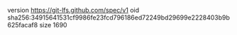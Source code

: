 version https://git-lfs.github.com/spec/v1
oid sha256:34915641531cf9986fe23fcd796186ed72249bd29699e2228403b9b625facaf8
size 1690
